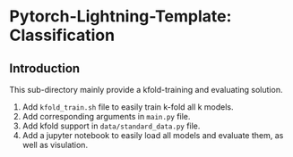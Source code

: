 # Pytorch-Lightning-Template: Classification

## Introduction

This sub-directory mainly provide a kfold-training and evaluating solution.

1. Add `kfold_train.sh` file to easily train k-fold all k models.
2. Add corresponding arguments in `main.py` file.
3. Add kfold support in `data/standard_data.py` file.
4. Add a jupyter notebook to easily load all models and evaluate them, as well as visulation.